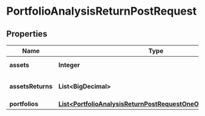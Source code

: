 

# PortfolioAnalysisReturnPostRequest


## Properties

| Name | Type | Description | Notes |
|------------ | ------------- | ------------- | -------------|
|**assets** | **Integer** | The number of assets |  |
|**assetsReturns** | **List&lt;BigDecimal&gt;** | assetsReturns[i] is the arithmetic return of asset i |  |
|**portfolios** | [**List&lt;PortfolioAnalysisReturnPostRequestOneOf1PortfoliosInner&gt;**](PortfolioAnalysisReturnPostRequestOneOf1PortfoliosInner.md) |  |  |



